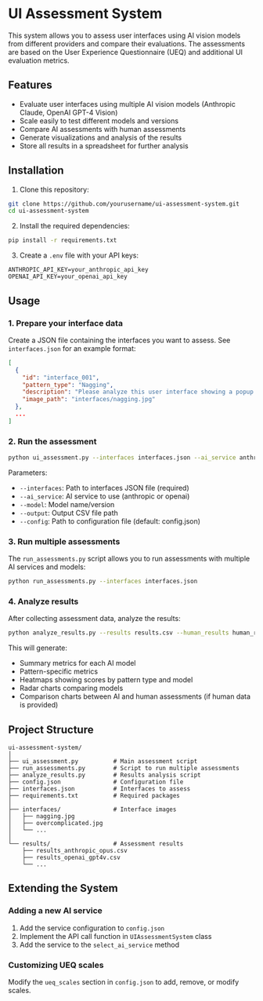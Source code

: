 # UI Assessment System

This system allows you to assess user interfaces using AI vision models from different providers and compare their evaluations. The assessments are based on the User Experience Questionnaire (UEQ) and additional UI evaluation metrics.

## Features

- Evaluate user interfaces using multiple AI vision models (Anthropic Claude, OpenAI GPT-4 Vision)
- Scale easily to test different models and versions
- Compare AI assessments with human assessments
- Generate visualizations and analysis of the results
- Store all results in a spreadsheet for further analysis

## Installation

1. Clone this repository:
```bash
git clone https://github.com/yourusername/ui-assessment-system.git
cd ui-assessment-system
```

2. Install the required dependencies:
```bash
pip install -r requirements.txt
```

3. Create a `.env` file with your API keys:
```
ANTHROPIC_API_KEY=your_anthropic_api_key
OPENAI_API_KEY=your_openai_api_key
```

## Usage

### 1. Prepare your interface data

Create a JSON file containing the interfaces you want to assess. See `interfaces.json` for an example format:

```json
[
  {
    "id": "interface_001",
    "pattern_type": "Nagging",
    "description": "Please analyze this user interface showing a popup that repeatedly appears...",
    "image_path": "interfaces/nagging.jpg"
  },
  ...
]
```

### 2. Run the assessment

```bash
python ui_assessment.py --interfaces interfaces.json --ai_service anthropic --model claude-3-opus-20240229 --output results_anthropic_opus.csv
```

Parameters:
- `--interfaces`: Path to interfaces JSON file (required)
- `--ai_service`: AI service to use (anthropic or openai)
- `--model`: Model name/version  
- `--output`: Output CSV file path
- `--config`: Path to configuration file (default: config.json)

### 3. Run multiple assessments

The `run_assessments.py` script allows you to run assessments with multiple AI services and models:

```bash
python run_assessments.py --interfaces interfaces.json
```

### 4. Analyze results

After collecting assessment data, analyze the results:

```bash
python analyze_results.py --results results.csv --human_results human_results.csv --output_dir analysis_output
```

This will generate:
- Summary metrics for each AI model
- Pattern-specific metrics
- Heatmaps showing scores by pattern type and model
- Radar charts comparing models
- Comparison charts between AI and human assessments (if human data is provided)

## Project Structure

```
ui-assessment-system/
│
├── ui_assessment.py          # Main assessment script
├── run_assessments.py        # Script to run multiple assessments
├── analyze_results.py        # Results analysis script
├── config.json               # Configuration file
├── interfaces.json           # Interfaces to assess
├── requirements.txt          # Required packages
│
├── interfaces/               # Interface images
│   ├── nagging.jpg
│   ├── overcomplicated.jpg
│   └── ...
│
└── results/                  # Assessment results
    ├── results_anthropic_opus.csv
    ├── results_openai_gpt4v.csv
    └── ...
```

## Extending the System

### Adding a new AI service

1. Add the service configuration to `config.json`
2. Implement the API call function in `UIAssessmentSystem` class
3. Add the service to the `select_ai_service` method

### Customizing UEQ scales

Modify the `ueq_scales` section in `config.json` to add, remove, or modify scales.